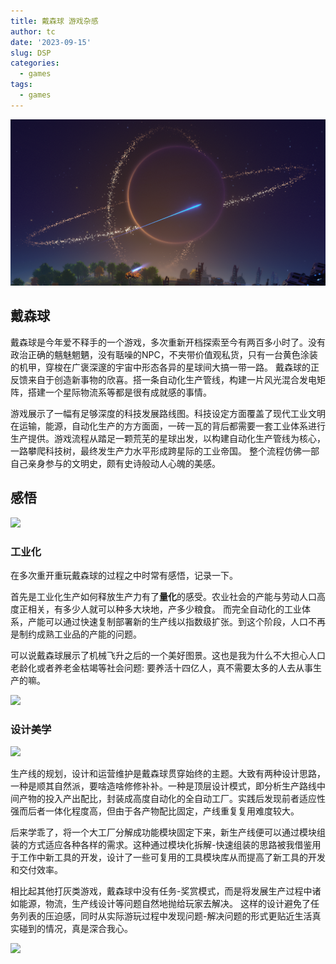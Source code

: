 ```yaml
---
title: 戴森球 游戏杂感
author: tc
date: '2023-09-15'
slug: DSP
categories:
  - games
tags:
  - games
---
```



![](fig1.png)


## 戴森球

戴森球是今年爱不释手的一个游戏，多次重新开档探索至今有两百多小时了。没有政治正确的魑魅魍魉，没有聒噪的NPC，不夹带价值观私货，只有一台黄色涂装的机甲，穿梭在广褒深邃的宇宙中形态各异的星球间大搞一带一路。 戴森球的正反馈来自于创造新事物的欣喜。搭一条自动化生产管线，构建一片风光混合发电矩阵，搭建一个星际物流系等都是很有成就感的事情。

游戏展示了一幅有足够深度的科技发展路线图。科技设定方面覆盖了现代工业文明在运输，能源，自动化生产的方方面面，一砖一瓦的背后都需要一套工业体系进行生产提供。游戏流程从踏足一颗荒芜的星球出发，以构建自动化生产管线为核心，一路攀爬科技树，最终发生产力水平形成跨星际的工业帝国。 整个流程仿佛一部自己亲身参与的文明史，颇有史诗般动人心魄的美感。

## 感悟

![](fig2.png)

### 工业化

在多次重开重玩戴森球的过程之中时常有感悟，记录一下。

首先是工业化生产如何释放生产力有了**量化**的感受。农业社会的产能与劳动人口高度正相关，有多少人就可以种多大块地，产多少粮食。 而完全自动化的工业体系，产能可以通过快速复制部署新的生产线以指数级扩张。到这个阶段，人口不再是制约成熟工业品的产能的问题。

可以说戴森球展示了机械飞升之后的一个美好图景。这也是我为什么不大担心人口老龄化或者养老金枯竭等社会问题: 要养活十四亿人，真不需要太多的人去从事生产的嘛。

![](fig4.png)


### 设计美学

![](fig3.png)


生产线的规划，设计和运营维护是戴森球贯穿始终的主题。大致有两种设计思路，一种是顺其自然派，要啥造啥修修补补。一种是顶层设计模式，即分析生产路线中间产物的投入产出配比，封装成高度自动化的全自动工厂。实践后发现前者适应性强而后者一体化程度高，但由于各产物配比固定，产线重复复用难度较大。

后来学乖了，将一个大工厂分解成功能模块固定下来，新生产线便可以通过模块组装的方式适应各种各样的需求。这种通过模块化拆解-快速组装的思路被我借鉴用于工作中新工具的开发，设计了一些可复用的工具模块库从而提高了新工具的开发和交付效率。

相比起其他打灰类游戏，戴森球中没有任务-奖赏模式，而是将发展生产过程中诸如能源，物流，生产线设计等问题自然地抛给玩家去解决。 这样的设计避免了任务列表的压迫感，同时从实际游玩过程中发现问题-解决问题的形式更贴近生活真实碰到的情况，真是深合我心。

![](fig5.png)